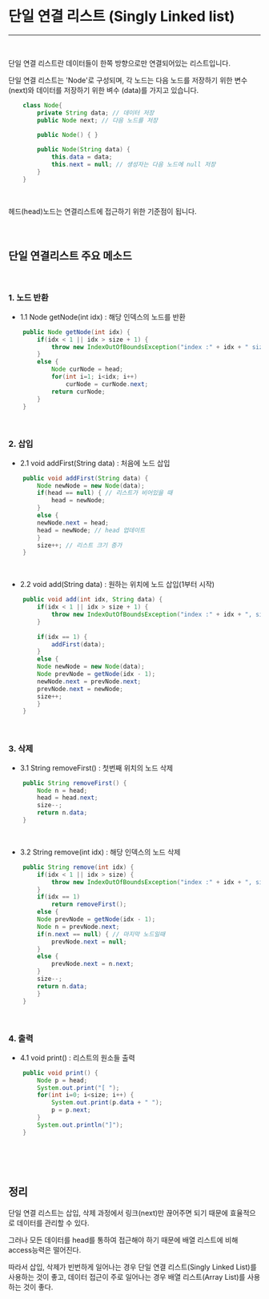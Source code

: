 # 단일 연결 리스트 (Singly Linked list)
---
</br>

단일 연결 리스트란 데이터들이 한쪽 방향으로만 연결되어있는 리스트입니다.
</br>

단일 연결 리스트는 'Node'로 구성되며, 각 노드는 다음 노드를 저장하기 위한 변수 (next)와
데이터를 저장하기 위한 벼수 (data)를 가지고 있습니다.
```java
	class Node{
		private String data; // 데이터 저장
		public Node next; // 다음 노드를 저장

		public Node() { }
		
		public Node(String data) {
			this.data = data;
			this.next = null; // 생성자는 다음 노드에 null 저장
		}
	}
```

</br>

헤드(head)노드는 연결리스트에 접근하기 위한 기준점이 됩니다.
</br>
</br>
</br>

## 단일 연결리스트 주요 메소드
</br>

### 1. 노드 반환
- 1.1 Node getNode(int idx) : 해당 인덱스의 노드를 반환
```java
	public Node getNode(int idx) {
		if(idx < 1 || idx > size + 1) {
			throw new IndexOutOfBoundsException("index :" + idx + " size :" + size);
		}
		else {
			Node curNode = head;
			for(int i=1; i<idx; i++)
				curNode = curNode.next;
			return curNode;
		}
	}
```
</br>

### 2. 삽입
- 2.1 void addFirst(String data) : 처음에 노드 삽입
``` java
	public void addFirst(String data) {
		Node newNode = new Node(data);
		if(head == null) { // 리스트가 비어있을 때
			head = newNode;
		}
		else {
		newNode.next = head;
		head = newNode; // head 업데이트
		}
		size++; // 리스트 크기 증가
	}
```
</br>

- 2.2 void add(String data) : 원하는 위치에 노드 삽입(1부터 시작)
```java
	public void add(int idx, String data) {
		if(idx < 1 || idx > size + 1) {
			throw new IndexOutOfBoundsException("index :" + idx + ", size :" + size);
		}
		
		if(idx == 1) {
			addFirst(data);
		}
		else {
		Node newNode = new Node(data);
		Node prevNode = getNode(idx - 1);
		newNode.next = prevNode.next;
		prevNode.next = newNode;
		size++;
		}
	}
```
</br>

### 3. 삭제
- 3.1 String removeFirst() : 첫번째 위치의 노드 삭제
```java
	public String removeFirst() {
		Node n = head;
		head = head.next;
		size--;
		return n.data;
	}
```
</br>

- 3.2 String remove(int idx) : 해당 인덱스의 노드 삭제
```java
	public String remove(int idx) {
		if(idx < 1 || idx > size) {
			throw new IndexOutOfBoundsException("index :" + idx + ", size :" + size);
		}
		if(idx == 1)
			return removeFirst();
		else {
		Node prevNode = getNode(idx - 1);
		Node n = prevNode.next;
		if(n.next == null) { // 마지막 노드일때
			prevNode.next = null;
		}
		else {
			prevNode.next = n.next;
		}
		size--;
		return n.data;
		}
	}
```
</br>

### 4. 출력
- 4.1 void print() : 리스트의 원소들 출력
```java
	public void print() {
		Node p = head;
		System.out.print("[ ");
		for(int i=0; i<size; i++) {
			System.out.print(p.data + " ");
			p = p.next;
		}
		System.out.println("]");
	}
```
</br>
</br>
</br>

## 정리
단일 연결 리스트는 삽입, 삭제 과정에서 링크(next)만 끊어주면 되기 때문에 효율적으로 데이터를 관리할 수 있다.
</br>

그러나 모든 데이터를 head를 통하여 접근해야 하기 때문에 배열 리스트에 비해 access능력은 떨어진다.
</br>

따라서 삽입, 삭제가 빈번하게 일어나는 경우 단일 연결 리스트(Singly Linked List)를 사용하는 것이 좋고,
데이터 접근이 주로 일어나는 경우 배열 리스트(Array List)를 사용하는 것이 좋다.